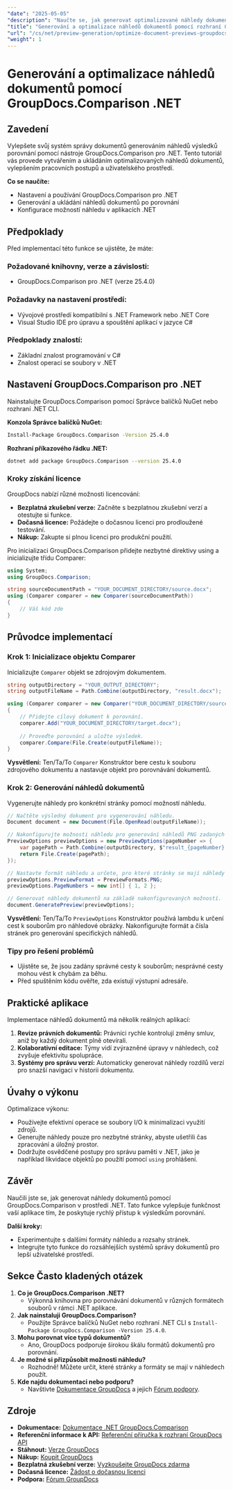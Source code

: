 ```yaml
---
"date": "2025-05-05"
"description": "Naučte se, jak generovat optimalizované náhledy dokumentů pomocí knihovny GroupDocs.Comparison pro .NET. Zjednodušte pracovní postupy, vylepšete uživatelský zážitek a poskytněte přehledné informace na první pohled."
"title": "Generování a optimalizace náhledů dokumentů pomocí rozhraní GroupDocs.Comparison .NET API"
"url": "/cs/net/preview-generation/optimize-document-previews-groupdocs-comparison-dotnet/"
"weight": 1
---
```


# Generování a optimalizace náhledů dokumentů pomocí GroupDocs.Comparison .NET

## Zavedení

Vylepšete svůj systém správy dokumentů generováním náhledů výsledků porovnání pomocí nástroje GroupDocs.Comparison pro .NET. Tento tutoriál vás provede vytvářením a ukládáním optimalizovaných náhledů dokumentů, vylepšením pracovních postupů a uživatelského prostředí.

**Co se naučíte:**
- Nastavení a používání GroupDocs.Comparison pro .NET
- Generování a ukládání náhledů dokumentů po porovnání
- Konfigurace možností náhledu v aplikacích .NET

## Předpoklady

Před implementací této funkce se ujistěte, že máte:

### Požadované knihovny, verze a závislosti:
- GroupDocs.Comparison pro .NET (verze 25.4.0)

### Požadavky na nastavení prostředí:
- Vývojové prostředí kompatibilní s .NET Framework nebo .NET Core
- Visual Studio IDE pro úpravu a spouštění aplikací v jazyce C#

### Předpoklady znalostí:
- Základní znalost programování v C#
- Znalost operací se soubory v .NET

## Nastavení GroupDocs.Comparison pro .NET

Nainstalujte GroupDocs.Comparison pomocí Správce balíčků NuGet nebo rozhraní .NET CLI.

**Konzola Správce balíčků NuGet:**

```bash
Install-Package GroupDocs.Comparison -Version 25.4.0
```

**Rozhraní příkazového řádku .NET:**

```bash
dotnet add package GroupDocs.Comparison --version 25.4.0
```

### Kroky získání licence

GroupDocs nabízí různé možnosti licencování:
- **Bezplatná zkušební verze:** Začněte s bezplatnou zkušební verzí a otestujte si funkce.
- **Dočasná licence:** Požádejte o dočasnou licenci pro prodloužené testování.
- **Nákup:** Zakupte si plnou licenci pro produkční použití.

Pro inicializaci GroupDocs.Comparison přidejte nezbytné direktivy using a inicializujte třídu Comparer:

```csharp
using System;
using GroupDocs.Comparison;

string sourceDocumentPath = "YOUR_DOCUMENT_DIRECTORY/source.docx";
using (Comparer comparer = new Comparer(sourceDocumentPath))
{
    // Váš kód zde
}
```

## Průvodce implementací

### Krok 1: Inicializace objektu Comparer

Inicializujte `Comparer` objekt se zdrojovým dokumentem.

```csharp
string outputDirectory = "YOUR_OUTPUT_DIRECTORY";
string outputFileName = Path.Combine(outputDirectory, "result.docx");

using (Comparer comparer = new Comparer("YOUR_DOCUMENT_DIRECTORY/source.docx"))
{
    // Přidejte cílový dokument k porovnání.
    comparer.Add("YOUR_DOCUMENT_DIRECTORY/target.docx");
    
    // Proveďte porovnání a uložte výsledek.
    comparer.Compare(File.Create(outputFileName));
}
```

**Vysvětlení:**
Ten/Ta/To `Comparer` Konstruktor bere cestu k souboru zdrojového dokumentu a nastavuje objekt pro porovnávání dokumentů.

### Krok 2: Generování náhledů dokumentů

Vygenerujte náhledy pro konkrétní stránky pomocí možností náhledu.

```csharp
// Načtěte výsledný dokument pro vygenerování náhledu.
Document document = new Document(File.OpenRead(outputFileName));

// Nakonfigurujte možnosti náhledu pro generování náhledů PNG zadaných stránek.
PreviewOptions previewOptions = new PreviewOptions(pageNumber => {
    var pagePath = Path.Combine(outputDirectory, $"result_{pageNumber}.png");
    return File.Create(pagePath);
});

// Nastavte formát náhledu a určete, pro které stránky se mají náhledy generovat.
previewOptions.PreviewFormat = PreviewFormats.PNG;
previewOptions.PageNumbers = new int[] { 1, 2 };

// Generovat náhledy dokumentů na základě nakonfigurovaných možností.
document.GeneratePreview(previewOptions);
```

**Vysvětlení:**
Ten/Ta/To `PreviewOptions` Konstruktor používá lambdu k určení cest k souborům pro náhledové obrázky. Nakonfigurujte formát a čísla stránek pro generování specifických náhledů.

### Tipy pro řešení problémů
- Ujistěte se, že jsou zadány správné cesty k souborům; nesprávné cesty mohou vést k chybám za běhu.
- Před spuštěním kódu ověřte, zda existují výstupní adresáře.

## Praktické aplikace

Implementace náhledů dokumentů má několik reálných aplikací:
1. **Revize právních dokumentů:** Právníci rychle kontrolují změny smluv, aniž by každý dokument plně otevírali.
2. **Kolaborativní editace:** Týmy vidí zvýrazněné úpravy v náhledech, což zvyšuje efektivitu spolupráce.
3. **Systémy pro správu verzí:** Automaticky generovat náhledy rozdílů verzí pro snazší navigaci v historii dokumentu.

## Úvahy o výkonu

Optimalizace výkonu:
- Používejte efektivní operace se soubory I/O k minimalizaci využití zdrojů.
- Generujte náhledy pouze pro nezbytné stránky, abyste ušetřili čas zpracování a úložný prostor.
- Dodržujte osvědčené postupy pro správu paměti v .NET, jako je například likvidace objektů po použití pomocí `using` prohlášení.

## Závěr

Naučili jste se, jak generovat náhledy dokumentů pomocí GroupDocs.Comparison v prostředí .NET. Tato funkce vylepšuje funkčnost vaší aplikace tím, že poskytuje rychlý přístup k výsledkům porovnání.

**Další kroky:**
- Experimentujte s dalšími formáty náhledu a rozsahy stránek.
- Integrujte tyto funkce do rozsáhlejších systémů správy dokumentů pro lepší uživatelské prostředí.

## Sekce Často kladených otázek

1. **Co je GroupDocs.Comparison .NET?**
   - Výkonná knihovna pro porovnávání dokumentů v různých formátech souborů v rámci .NET aplikace.
2. **Jak nainstaluji GroupDocs.Comparison?**
   - Použijte Správce balíčků NuGet nebo rozhraní .NET CLI s `Install-Package GroupDocs.Comparison -Version 25.4.0`.
3. **Mohu porovnat více typů dokumentů?**
   - Ano, GroupDocs podporuje širokou škálu formátů dokumentů pro porovnání.
4. **Je možné si přizpůsobit možnosti náhledu?**
   - Rozhodně! Můžete určit, které stránky a formáty se mají v náhledech použít.
5. **Kde najdu dokumentaci nebo podporu?**
   - Navštivte [Dokumentace GroupDocs](https://docs.groupdocs.com/comparison/net/) a jejich [Fórum podpory](https://forum.groupdocs.com/c/comparison/).

## Zdroje

- **Dokumentace:** [Dokumentace .NET GroupDocs.Comparison](https://docs.groupdocs.com/comparison/net/)
- **Referenční informace k API:** [Referenční příručka k rozhraní GroupDocs API](https://reference.groupdocs.com/comparison/net/)
- **Stáhnout:** [Verze GroupDocs](https://releases.groupdocs.com/comparison/net/)
- **Nákup:** [Koupit GroupDocs](https://purchase.groupdocs.com/buy)
- **Bezplatná zkušební verze:** [Vyzkoušejte GroupDocs zdarma](https://releases.groupdocs.com/comparison/net/)
- **Dočasná licence:** [Žádost o dočasnou licenci](https://purchase.groupdocs.com/temporary-license/)
- **Podpora:** [Fórum GroupDocs](https://forum.groupdocs.com/c/comparison/)